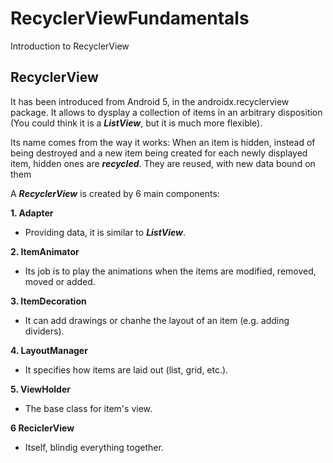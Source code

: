 # RecyclerViewFundamentals
Introduction to RecyclerView

## RecyclerView

It has been introduced from Android 5, in the androidx.recyclerview package. It allows to dysplay a collection of items in an arbitrary disposition (You could think it is a **_ListView_**, but it is much more flexible).

Its name comes from the way it works: When an item is hidden, instead of being destroyed and a new item being created for each newly displayed item, hidden ones are **_recycled_**.
They are reused, with new data bound on them

A **_RecyclerView_** is created by 6 main components:

**1. Adapter**
   - Providing data, it is similar to **_ListView_**.
   
**2. ItemAnimator**
   - Its job  is to play the animations when the items are modified, removed, moved or added.
   
**3. ItemDecoration**
   - It can add drawings or chanhe the layout of an item (e.g. adding dividers).
   
**4. LayoutManager**
   - It specifies how items are laid out (list, grid, etc.).
   
**5. ViewHolder**
   - The base class for item's view.
   
**6 ReciclerView**
   - Itself, blindig everything together.
   
   
